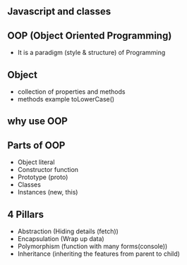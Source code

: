 ## Javascript and classes
## OOP (Object Oriented Programming) 
- It is a paradigm (style & structure) of Programming

## Object 
- collection of properties and methods
- methods example toLowerCase()

## why use OOP

## Parts of OOP
- Object literal
- Constructor function
- Prototype (proto)
- Classes
- Instances (new, this)

## 4 Pillars
- Abstraction (Hiding details (fetch))
- Encapsulation (Wrap up data)
- Polymorphism (function with many forms(console))
- Inheritance (inheriting the features from parent to child)
